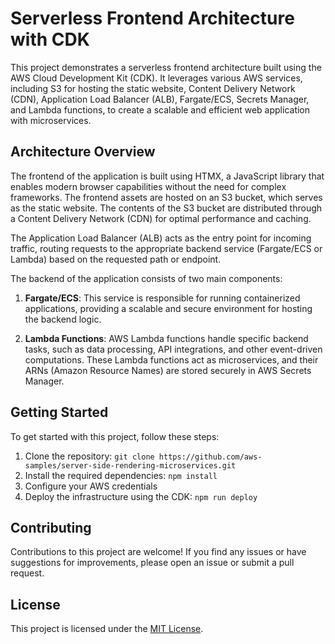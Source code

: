 # Serverless Frontend Architecture with CDK

This project demonstrates a serverless frontend architecture built using the AWS Cloud Development Kit (CDK). It leverages various AWS services, including S3 for hosting the static website, Content Delivery Network (CDN), Application Load Balancer (ALB), Fargate/ECS, Secrets Manager, and Lambda functions, to create a scalable and efficient web application with microservices.

## Architecture Overview

The frontend of the application is built using HTMX, a JavaScript library that enables modern browser capabilities without the need for complex frameworks. The frontend assets are hosted on an S3 bucket, which serves as the static website. The contents of the S3 bucket are distributed through a Content Delivery Network (CDN) for optimal performance and caching.

The Application Load Balancer (ALB) acts as the entry point for incoming traffic, routing requests to the appropriate backend service (Fargate/ECS or Lambda) based on the requested path or endpoint.

The backend of the application consists of two main components:

1. **Fargate/ECS**: This service is responsible for running containerized applications, providing a scalable and secure environment for hosting the backend logic.

2. **Lambda Functions**: AWS Lambda functions handle specific backend tasks, such as data processing, API integrations, and other event-driven computations. These Lambda functions act as microservices, and their ARNs (Amazon Resource Names) are stored securely in AWS Secrets Manager.

## Getting Started

To get started with this project, follow these steps:

1. Clone the repository: `git clone https://github.com/aws-samples/server-side-rendering-microservices.git`
2. Install the required dependencies: `npm install`
3. Configure your AWS credentials
4. Deploy the infrastructure using the CDK: `npm run deploy`

## Contributing

Contributions to this project are welcome! If you find any issues or have suggestions for improvements, please open an issue or submit a pull request.

## License

This project is licensed under the [MIT License](LICENSE).